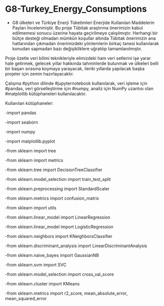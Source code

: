 # G8-Turkey_Energy_Consumptions
- G8 ülkeleri ve Türkiye Enerji Tüketimleri Enerjide Kullanılan Maddelerin Payları İncelenmiştir.
Bu proje Tübitak araştırma önerimizin kabul edilmemesi sonucu üzerine hayata geçirilmeye çalışılmıştır.
Herhangi bir bütçe desteği olmadan mümkün koşullar altında Tübitak önerimizin ana hatlarından çıkmadan önerimizdeki yöntemlerin birkaç tanesi kullanılarak konudan sapmadan bazı değişikliklere uğratılıp tamamlanılmıştır.


Proje özetle veri bilimi teknikleriyle elimizdeki ham veri setlerini işe yarar hale getirmek, gelecek yıllar hakkında tahminlerde bulunmak ve ülkeleri belli bir başarı sırasına koymaya yarayacak, ileriki yıllarda yapılacak başka projeler için zemin hazırlayacaktır.

Çalışma #python dilinde #jupyternotebook kullanılarak, veri işleme için #pandas, veri görselleştirme için #numpy, analiz için NumPy uzantısı olan #matplotlib kütüphaneleri kullanılacaktır.

Kullanılan kütüphaneler:

-import pandas <p>
-import seaborn <p>
-import numpy <p>
-import matplotlib.pyplot   <p>
-from sklearn             import tree <p>
-from sklearn               import metrics <p>
-from sklearn.tree                 import DecisionTreeClassifier  <p>
-from sklearn.model_selection        import train_test_split <p>
-from sklearn.preprocessing          import StandardScaler <p>
-from sklearn.metrics                import confusion_matrix <p>
-from sklearn                        import utils <p>
-from sklearn.linear_model           import LinearRegression <p>
-from sklearn.linear_model           import LogisticRegression <p>
-from sklearn.neighbors              import KNeighborsClassifier <p>
-from sklearn.discriminant_analysis  import LinearDiscriminantAnalysis <p>
-from sklearn.naive_bayes            import GaussianNB <p>
-from sklearn.svm                    import SVC <p>
-from sklearn.model_selection        import cross_val_score <p>
-from sklearn.cluster                import KMeans <p>
-from sklearn.metrics                import r2_score, mean_absolute_error, mean_squared_error <p>

